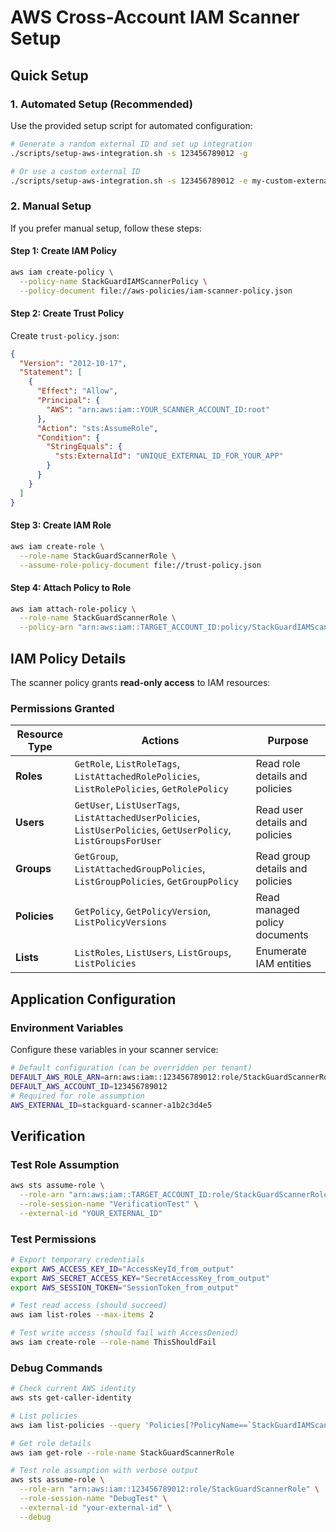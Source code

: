 # AWS Cross-Account IAM Scanner Setup

## Quick Setup

### 1. Automated Setup (Recommended)

Use the provided setup script for automated configuration:

```bash
# Generate a random external ID and set up integration
./scripts/setup-aws-integration.sh -s 123456789012 -g

# Or use a custom external ID
./scripts/setup-aws-integration.sh -s 123456789012 -e my-custom-external-id
```

### 2. Manual Setup

If you prefer manual setup, follow these steps:

#### Step 1: Create IAM Policy

```bash
aws iam create-policy \
  --policy-name StackGuardIAMScannerPolicy \
  --policy-document file://aws-policies/iam-scanner-policy.json
```

#### Step 2: Create Trust Policy

Create `trust-policy.json`:

```json
{
  "Version": "2012-10-17",
  "Statement": [
    {
      "Effect": "Allow",
      "Principal": {
        "AWS": "arn:aws:iam::YOUR_SCANNER_ACCOUNT_ID:root"
      },
      "Action": "sts:AssumeRole",
      "Condition": {
        "StringEquals": {
          "sts:ExternalId": "UNIQUE_EXTERNAL_ID_FOR_YOUR_APP"
        }
      }
    }
  ]
}
```

#### Step 3: Create IAM Role

```bash
aws iam create-role \
  --role-name StackGuardScannerRole \
  --assume-role-policy-document file://trust-policy.json
```

#### Step 4: Attach Policy to Role

```bash
aws iam attach-role-policy \
  --role-name StackGuardScannerRole \
  --policy-arn "arn:aws:iam::TARGET_ACCOUNT_ID:policy/StackGuardIAMScannerPolicy"
```

## IAM Policy Details

The scanner policy grants **read-only access** to IAM resources:

### Permissions Granted

| Resource Type | Actions                                                                                                         | Purpose                         |
| ------------- | --------------------------------------------------------------------------------------------------------------- | ------------------------------- |
| **Roles**     | `GetRole`, `ListRoleTags`, `ListAttachedRolePolicies`, `ListRolePolicies`, `GetRolePolicy`                      | Read role details and policies  |
| **Users**     | `GetUser`, `ListUserTags`, `ListAttachedUserPolicies`, `ListUserPolicies`, `GetUserPolicy`, `ListGroupsForUser` | Read user details and policies  |
| **Groups**    | `GetGroup`, `ListAttachedGroupPolicies`, `ListGroupPolicies`, `GetGroupPolicy`                                  | Read group details and policies |
| **Policies**  | `GetPolicy`, `GetPolicyVersion`, `ListPolicyVersions`                                                           | Read managed policy documents   |
| **Lists**     | `ListRoles`, `ListUsers`, `ListGroups`, `ListPolicies`                                                          | Enumerate IAM entities          |

## Application Configuration

### Environment Variables

Configure these variables in your scanner service:

```bash
# Default configuration (can be overridden per tenant)
DEFAULT_AWS_ROLE_ARN=arn:aws:iam::123456789012:role/StackGuardScannerRole
DEFAULT_AWS_ACCOUNT_ID=123456789012
# Required for role assumption
AWS_EXTERNAL_ID=stackguard-scanner-a1b2c3d4e5

```

## Verification

### Test Role Assumption

```bash
aws sts assume-role \
  --role-arn "arn:aws:iam::TARGET_ACCOUNT_ID:role/StackGuardScannerRole" \
  --role-session-name "VerificationTest" \
  --external-id "YOUR_EXTERNAL_ID"
```

### Test Permissions

```bash
# Export temporary credentials
export AWS_ACCESS_KEY_ID="AccessKeyId_from_output"
export AWS_SECRET_ACCESS_KEY="SecretAccessKey_from_output"
export AWS_SESSION_TOKEN="SessionToken_from_output"

# Test read access (should succeed)
aws iam list-roles --max-items 2

# Test write access (should fail with AccessDenied)
aws iam create-role --role-name ThisShouldFail
```

### Debug Commands

```bash
# Check current AWS identity
aws sts get-caller-identity

# List policies
aws iam list-policies --query 'Policies[?PolicyName==`StackGuardIAMScannerPolicy`]'

# Get role details
aws iam get-role --role-name StackGuardScannerRole

# Test role assumption with verbose output
aws sts assume-role \
  --role-arn "arn:aws:iam::123456789012:role/StackGuardScannerRole" \
  --role-session-name "DebugTest" \
  --external-id "your-external-id" \
  --debug
```

